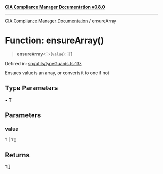 [**CIA Compliance Manager Documentation v0.8.0**](../README.md)

***

[CIA Compliance Manager Documentation](../globals.md) / ensureArray

# Function: ensureArray()

> **ensureArray**\<`T`\>(`value`): `T`[]

Defined in: [src/utils/typeGuards.ts:138](https://github.com/Hack23/cia-compliance-manager/blob/fa2f95f029cdcd192b3882a37d0d34753edcd349/src/utils/typeGuards.ts#L138)

Ensures value is an array, or converts it to one if not

## Type Parameters

• **T**

## Parameters

### value

`T` | `T`[]

## Returns

`T`[]
